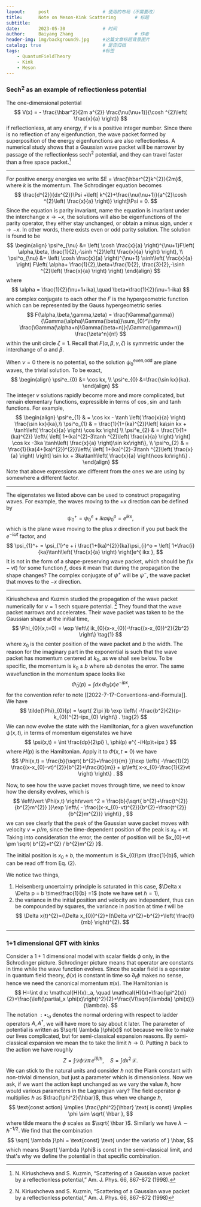 ```yaml
---
layout:     post   				    # 使用的布局（不需要改）
title:      Note on Meson-Kink Scattering		# 标题 
subtitle:   
date:       2023-05-30 				# 时间
author:     Baiyang Zhang 						# 作者
header-img: img/background9.jpg 	#这篇文章标题背景图片
catalog: true 						# 是否归档
tags:								#标签
    - QuantumFieldTheory
    - Kink
    - Meson
---
```


### Sech$^2$ as an example of reflectionless potential 

The one-dimensional potential 
$$
V(x) = - \frac{\hbar^2}{2m a^{2}} \frac{\nu(\nu+1)}{\cosh ^{2}\left( \frac{x}{a} \right)}
$$
if reflectionless, at any energy, if $\nu$ is a positive integer number. Since there is no reflection of any eigenfunction, the wave packet formed by superposition of the energy eigenfunctions are also reflectionless. A numerical study shows that a Gaussian wave packet will be narrower by passage of the reflectionless $\text{sech}^{2}$ potential, and they can travel faster than a free space packet.[^1]

[^1]: N. Kiriushcheva and S. Kuzmin, “Scattering of a Gaussian wave packet by a reflectionless potential,” Am. J. Phys. 66, 867–872 (1998).

- - -

For positive energy energies we write $E = \frac{\hbar^{2}k^{2}}{2m}$, where $k$ is the momentum. The Schrodinger equation becomes
$$
\frac{d^{2}}{dx^{2}}\Psi +\left[ k^{2}+\frac{\nu(\nu+1)}{a^{2}\cosh ^{2}\left( \frac{x}{a} \right)} \right]\Psi = 0.
$$
Since the equation is parity invariant, name the equation is invariant under the interchange $x\to-x$, the solutions will also be eigenfunctions of the parity operator, they either stay unchanged, or obtain a minus sign, under $x\to-x$. In other words, there exists even or odd parity solution. The solution is found to be
$$
\begin{align}
\psi^e_{\nu} &= \left( \cosh \frac{x}{a} \right)^{\nu+1}F\left( \alpha,\beta, \frac{1}{2},-\sinh ^{2}\left( \frac{x}{a} \right)  \right), \\
\psi^o_{\nu} &= \left( \cosh \frac{x}{a} \right)^{\nu+1} \sinh\left( \frac{x}{a} \right) F\left( \alpha+ \frac{1}{2},\beta+\frac{1}{2}, \frac{3}{2},-\sinh ^{2}\left( \frac{x}{a} \right)  \right)
\end{align}
$$
where 
$$
\alpha = \frac{1}{2}(\nu+1+ika),\quad \beta=\frac{1}{2}(\nu+1-ika)
$$
are complex conjugate to each other the $F$ is the hypergeometric function which can be represented by the Gauss hypergeometric series
$$
F(\alpha,\beta,\gamma,\zeta) = \frac{\Gamma(\gamma)}{\Gamma(\alpha)\Gamma(\beta)}\sum_{0}^\infty 
\frac{\Gamma(\alpha+n)\Gamma(\beta+n)}{\Gamma(\gamma+n)}
\frac{\zeta^n}{n!}
$$
within the unit circle $\zeta=1$. Recall that $F(\alpha,\beta,\gamma,\zeta)$ is symmetric under the interchange of $\alpha$ and $\beta$.

When $\nu=0$ there is no potential, so the solution $\psi_{0}^{\text{even,odd}}$ are plane waves, the trivial solution. To be exact, 
$$
\begin{align}
\psi^e_{0} &= \cos kx,  \\
\psi^e_{0} &=\frac{\sin kx}{ka}.
\end{align}
$$
The integer $\nu$ solutions rapidly become more and more complicated, but remain elementary functions, expressible in terms of $\cos, \sin$ and tanh functions. For example,
$$
\begin{align}
\psi^e_{1}  & = \cos kx - \tanh \left( \frac{x}{a} \right) \frac{\sin kx}{ka},\\ 
\psi^o_{1}  & = \frac{1}{1+(ka)^{2}}\left[ ka\sin kx + \tanh\left( \frac{x}{a} \right) \cos kx \right] \\ 
\psi^e_{2}  & = \frac{1}{1+(ka)^{2}} \left\{ \left[ 1+(ka)^{2}-3\tanh ^{2}\left( \frac{x}{a} \right) \right] \cos kx 
-3ka \tanh\left( \frac{x}{a} \right)\sin kx\right\},  \\ 
\psi^o_{2}  & = \frac{1}{ka(4+(ka)^{2})^{2}}\left\{ \left[ 1+(ka)^{2}-3\tanh ^{2}\left( \frac{x}{a} \right) \right] \sin kx + 3ka\tanh\left( \frac{x}{a} \right)\cos kx\right\} .
\end{align}
$$
Note that above expressions are different from the ones we are using by somewhere a different factor. 
- - -

The eigenstates we listed above can be used to construct propagating waves. For example, the waves moving to the $+x$ direction can be defined by 
$$
\psi_{0}^+ = \psi_{0}^e + ika\psi_{0}^o = e^{ ikx },
$$
which is the plane wave moving to the plus $x$ direction if you put back the $e^{ -i\omega t }$ factor, and 
$$
\psi_{1}^+ = \psi_{1}^e + i \frac{1+(ka)^{2}}{ka}\psi_{i}^o = 
\left[ 1+\frac{i}{ka}\tanh\left( \frac{x}{a} \right) \right]e^{ ikx },
$$
It is not in the form of a shape-preserving wave packet, which should be $f(x-vt)$ for some function $f$, does it mean that during the propagation the shape changes?  The complex conjugate of $\psi^+$ will be $\psi^-$, the wave packet that moves to the $-x$ direction.

- - -

Kiriushcheva and Kuzmin studied the propagation of the wave packet numerically for $\nu=1$ sech square potential. [^2] They found that the wave packet narrows and accelerates. Their wave packet was taken to be the Gaussian shape at the initial time,  
$$
\Phi_{0}(x,t=0) = \exp \left\{ ik_{0}(x-x_{0})-\frac{(x-x_{0})^2}{2b^2} \right\} 
\tag{1}
$$
where $x_{0}$ is the center position of the wave packet and $b$ the width. The reason for the imaginary part in the exponential is such that the wave packet has momentum centered at $k_{0}$, as we shall see below. To be specific, the momentum is $k_{0} \pm b$ where $\pm b$ denotes the error. The same wavefunction in the momentum space looks like
$$
\tilde{\Phi}_{0}(p) = \int dx \, \Phi_{0}(x) e^{ -ipx },
$$
for the convention refer to note [[2022-7-17-Conventions-and-Formula]]. We have 
$$
\tilde{\Phi}_{0}(p) = \sqrt{ 2\pi }b \exp \left\{ -\frac{b^2}{2}(p-k_{0})^{2}-ipx_{0} \right\} .
\tag{2}
$$
We can now evolve the state with the Hamiltonian, for a given wavefunction $\psi(x,t)$, in terms of momentum eigenstates we have 
$$
\psi(x,t) = \int \frac{dp}{2\pi} \, \phi(p) e^{ -iH(p)t+ipx }  
$$
where $H(p)$ is the Hamiltonian. Apply it to $\Phi(x,t=0)$ we have
$$
\Phi(x,t) = \frac{b}{\sqrt{ b^{2}+\frac{it}{m} }}\exp \left\{ -\frac{1}{2} \frac{(x-x_{0}-vt)^{2}}{b^{2}+\frac{it}{m}} + ip\left( x-x_{0}-\frac{1}{2}vt \right) \right\} .
$$

Now, to see how the wave packet moves through time, we need to know how the density evolves, which is 
$$
\left\lvert \Phi(x,t) \right\rvert ^2 = \frac{b}{\sqrt{ b^{2}+\frac{t^{2}}{b^{2}m^{2}} }}\exp \left\{ - \frac{(x-x_{0}-vt)^{2}}{b^{2}+\frac{t^{2}}{b^{2}m^{2}}} \right\} ,
$$
we can see clearly that the peak of the Gaussian wave packet moves with velocity $v= p / m$, since the time-dependent position of the peak is $x_{0}+vt$. Taking into consideration the error, the center of position will be $x_{0}+vt \pm \sqrt{ b^{2}+t^{2} / b^{2}m^{2} }$. 

The initial position is $x_{0} \pm b$, the momentum is $k_{0}\pm \frac{1}{b}$, which can be read off from Eq. (2).

We notice two things,
1. Heisenberg uncertainty principle is saturated in this case, $\Delta x \Delta p = b \times\frac{1}{b} =1$ (note we have set $\hbar=1$),
2. the variance in the initial position and velocity are independent, thus can be compounded by squares, the variance in position at time $t$ will be 
$$
\Delta x(t)^{2}=(\Delta x_{0})^{2}+(t\Delta v)^{2}=b^{2}+\left( \frac{t}{mb} \right)^{2}.
$$
[^2]: N. Kiriushcheva and S. Kuzmin, “Scattering of a Gaussian wave packet by a reflectionless potential,” Am. J. Phys. 66, 867–872 (1998)

- - -

### 1+1 dimensional QFT with kinks

Consider a $1+1$ dimensional model with scalar fields $\phi$ only, in the Schrodinger picture. Schrodinger picture means that operator are constants in time while the wave function evolves. Since the scalar field is a operator in quantum field theory, $\phi(x)$ is constant in time so $\partial_{t}\phi$ makes no sense, hence we need the canonical momentum $\pi(x)$. The Hamiltonian is 
$$
H=\int d x: \mathcal{H}(x):_a, \quad \mathcal{H}(x)=\frac{\pi^2(x)}{2}+\frac{\left(\partial_x \phi(x)\right)^2}{2}+\frac{V(\sqrt{\lambda} \phi(x))}{\lambda}.
$$
The notation $:\bullet:_{a}$ denotes the normal ordering with respect to ladder operators $A,A^{\dagger}$, we will have more to say about it later. The parameter of potential is written as $\sqrt{ \lambda }\phi(x)$ not because we like to make our lives complicated, but for semi-classical expansion reasons. By semi-classical expansion we mean the to take the limit $\hbar\to 0$. Putting $\hbar$ back to the action we have roughly 
$$
Z = \int \mathcal{D}\phi \mathcal{D}\pi \, e^{ iS/\hbar }, \quad S = \int dx^2 \,\mathcal{L} .
$$
We can stick to the natural units and consider $\hbar$ not the Plank constant with non-trivial dimension, but just a parameter which is dimensionless. Now we ask, if we want the action kept unchanged as we vary the value $\hbar$, how would various parameters in the Lagrangian vary? The field operator $\phi$ multiplies $\hbar$ as $\frac{\phi^2}{\hbar}$, thus when we change $\hbar$,
$$
\text{const action} \implies \frac{\phi^2}{\hbar} \text{ is const} \implies \phi \sim \sqrt{ \hbar },
$$
where tilde means the $\phi$ scales as $\sqrt{ \hbar }$. Similarly we have $\lambda \sim \hbar^{-1 / 2}$. We find that the combination
$$
\sqrt{ \lambda }\phi = \text{const} \text{ under the variatio of } \hbar,
$$
which means $\sqrt{ \lambda }\phi$ is const in the semi-classical limit, and that's why we define the potential in that specific combination. 

